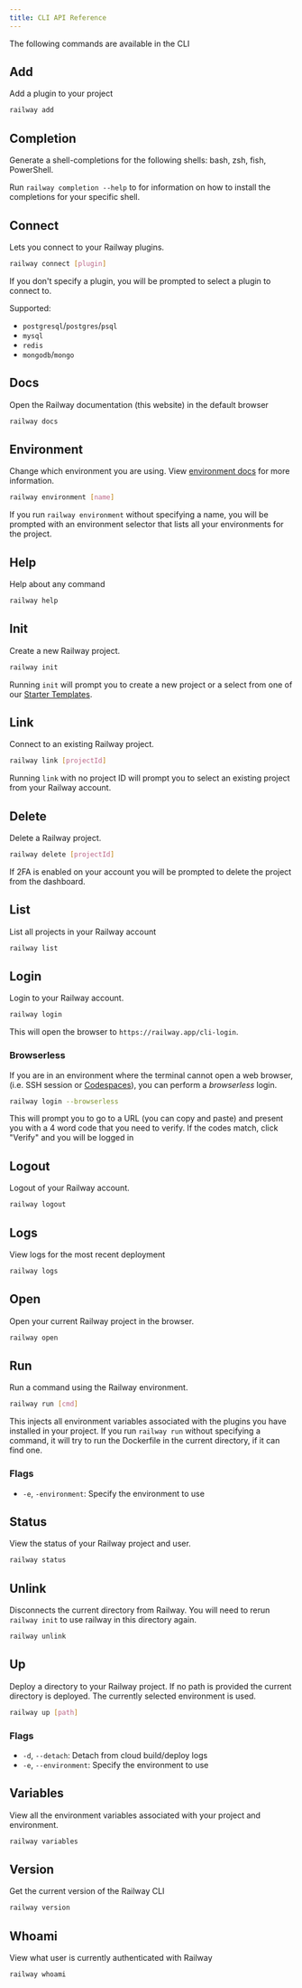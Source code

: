 ```yaml
---
title: CLI API Reference
---
```


The following commands are available in the CLI

## Add

Add a plugin to your project

```bash
railway add
```

## Completion

Generate a shell-completions for the following shells: bash, zsh, fish, PowerShell.

Run `railway completion --help` to for information on how to install the completions for your specific shell.

## Connect

Lets you connect to your Railway plugins.

```bash
railway connect [plugin]
```

If you don't specify a plugin, you will be prompted to select a plugin to
connect to.

Supported:

- `postgresql`/`postgres`/`psql`
- `mysql`
- `redis`
- `mongodb`/`mongo`

## Docs

Open the Railway documentation (this website) in the default browser

```bash
railway docs
```

## Environment

Change which environment you are using. View [environment docs](/environments)
for more information.

```bash
railway environment [name]
```

If you run `railway environment` without specifying a name, you will be prompted
with an environment selector that lists all your environments for the project.

## Help

Help about any command

```bash
railway help
```

## Init

Create a new Railway project.

```bash
railway init
```

Running `init` will prompt you to create a new project or a select from one of
our [Starter Templates](/starters).

## Link

Connect to an existing Railway project.

```bash
railway link [projectId]
```

Running `link` with no project ID will prompt you to select an existing project
from your Railway account.

## Delete

Delete a Railway project.

```bash
railway delete [projectId]
```

If 2FA is enabled on your account you will be prompted to delete the project from the dashboard.

## List

List all projects in your Railway account

```bash
railway list
```

## Login

Login to your Railway account.

```bash
railway login
```

This will open the browser to `https://railway.app/cli-login`.

### Browserless

If you are in an environment where the terminal cannot open a web browser, (i.e.
SSH session or [Codespaces](https://github.com/features/codespaces)), you can
perform a _browserless_ login.

```bash
railway login --browserless
```

This will prompt you to go to a URL (you can copy and paste) and present you
with a 4 word code that you need to verify. If the codes match, click "Verify"
and you will be logged in

## Logout

Logout of your Railway account.

```bash
railway logout
```

## Logs

View logs for the most recent deployment

```bash
railway logs
```

## Open

Open your current Railway project in the browser.

```bash
railway open
```

## Run

Run a command using the Railway environment.

```bash
railway run [cmd]
```

This injects all environment variables associated with the plugins you have
installed in your project. If you run `railway run` without specifying a
command, it will try to run the Dockerfile in the current directory, if it can
find one.

### Flags

- `-e`, `-environment`: Specify the environment to use

## Status

View the status of your Railway project and user.

```bash
railway status
```

## Unlink

Disconnects the current directory from Railway. You will need to rerun
`railway init` to use railway in this directory again.

```bash
railway unlink
```

## Up

Deploy a directory to your Railway project. If no path is provided the current directory is deployed. The currently selected
environment is used.

```bash
railway up [path]
```

### Flags

- `-d`, `--detach`: Detach from cloud build/deploy logs
- `-e`, `--environment`: Specify the environment to use

## Variables

View all the environment variables associated with your project and environment.

```bash
railway variables
```

## Version

Get the current version of the Railway CLI

```bash
railway version
```

## Whoami

View what user is currently authenticated with Railway

```bash
railway whoami
```

